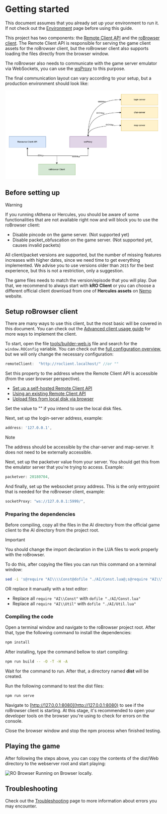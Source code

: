 # Getting started

This document assumes that you already set up your environment to run it. If not check out the [Environment](./Environment.md) page before using this guide.

This project has two components: the [Remote Client API](../client) and the [roBrowser client](../src). The Remote Client API is responsible for
serving the game client assets for the roBrowser client, but the roBrowser client also supports loading the files directly from the browser window.

The roBrowser also needs to communicate with the game server emulator via WebSockets, you can use the [wsProxy](https://github.com/herenow/wsProxy#readme) to this purpose.

The final communication layout can vary according to your setup, but a production environment should look like:

![](./img/robrowser-connection-overview.png)

## Before setting up

> [!WARNING]
> If you running rAthena or Hercules, you should be aware of some functionalities that are not available right now and will block you to use the roBrowser client:
> - Disable pincode on the game server. (Not supported yet)
> - Disable packet_obfuscation on the game server. (Not supported yet, causes invalid packets)

All client/packet versions are supported, but the number of missing features increases with higher dates, since we need time to get everything implemented. 
We advise you to use versions older than `2015` for the best experience, but this is not a restriction, only a suggestion.

The game files needs to match the version/episode that you will play. Due that, we recommend to always start with **kRO Client** or you can choose a different official client download from one of **Hercules assets** on [Nemo](http://nemo.herc.ws/downloads/) website.

## Setup roBrowser client

There are many ways to use this client, but the most basic will be covered in this document. You can check out the [Advanced client usage guide](AdvancedClientUsage.md) for more ways to implement the client.

To start, open the file [tools/builder-web.js](../tools/builder-web.js) file and search for the ```window.ROConfig``` variable. You can check out the [full configuration overview,](./AdvancedClientUsage.md#settings-overview)
but we will only change the necessary configuration:

```js
remoteClient:  "http://roclient.localhost/" //or ""
```

Set this property to the address where the Remote Client API is accessible (from the user browser perspective).

* [Set up a self-hosted Remote Client API](./RemoteClientAPI.md#self-hosting-the-remote-client-api)
* [Using an existing Remote Client API](./RemoteClientAPI.md#list-of-remote-client-apis)
* [Upload files from local disk via browser](#TODO)

Set the value to "" if you intend to use the local disk files.

Next, set up the login-server address, example:
```js
address: '127.0.0.1',
```

> [!NOTE]  
> The address should be accessible by the char-server and map-server. It does not need to be externally accessible.

Next, set up the packetver value from your server. You should get this from the emulator server that you're trying to access. Example: 
```js
packetver: 20180704,
```

And finally, set up the websocket proxy address. This is the only entrypoint that is needed for the roBrowser client, example:

```js
socketProxy: "ws://127.0.0.1:5999/",
```

### Preparing the dependencies

Before compiling, copy all the files in the AI directory from the official game client to the AI directory from the project root.

> [!IMPORTANT]  
> You should change the import declaration in the LUA files to work properly with the roBrowser.

To do this, after copying the files you can run this command on a terminal window:

```bash 
sed -i 's@require "AI\\\\Const@dofile "./AI/Const.lua@;s@require "AI\\\\Util@dofile "./AI/Util.lua@' ./AI/*.lua
```
OR replace it manually with a text editor:
* Replace all `require "AI\\Const"` with `dofile "./AI/Const.lua"`
* Replace all `require "AI\\Util"` with `dofile "./AI/Util.lua"`


### Compiling the code

Open a terminal window and navigate to the roBrowser project root. After that, type the following command to install the dependencies:

```bash
npm install
```

After installing, type the command bellow to start compiling:

```bash
npm run build -- -O -T -H -A
```

Wait for the command to run. After that, a directory named **dist** will be created.

Run the following command to test the dist files:

```bash
npm run serve
```

Navigate to [http://127.0.0.1:8080](http://127.0.0.1:8080) to see if the roBrowser client is starting. At this stage,
it's recommended to open your developer tools on the browser you're using to check for errors on the console.

Close the browser window and stop the npm process when finished testing.

## Playing the game

After following the steps above, you can copy the contents of the dist/Web directory to the webserver root and start playing:

![RO Browser Running on Browser locally.](img/start-robrowser.png)

## Troubleshooting

Check out the [Troubleshooting](Troubleshooting.md) page to more information about errors you may encounter.
